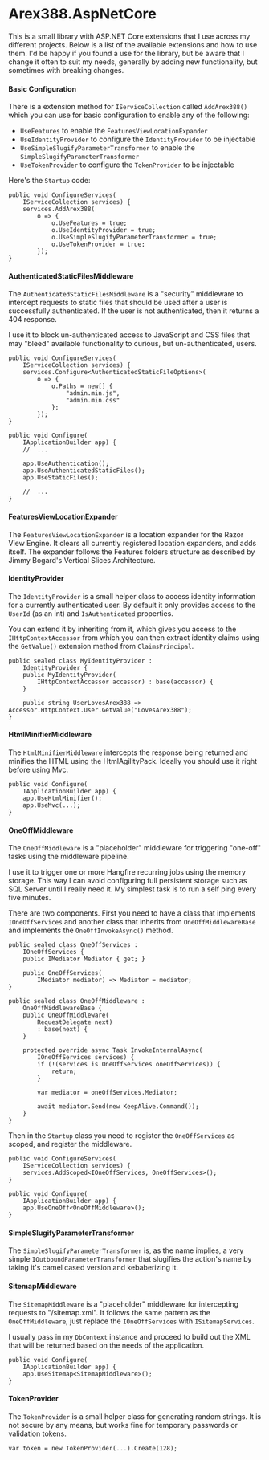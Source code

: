 ﻿# Arex388.AspNetCore

This is a small library with ASP.NET Core extensions that I use across my different projects. Below is a list of the available extensions and how to use them. I'd be happy if you found a use for the library, but be aware that I change it often to suit my needs, generally by adding new functionality, but sometimes with breaking changes.

#### Basic Configuration

There is a extension method for `IServiceCollection` called `AddArex388()` which you can use for basic configuration to enable any of the following:

- `UseFeatures` to enable the `FeaturesViewLocationExpander`
- `UseIdentityProvider` to configure the `IdentityProvider` to be injectable
- `UseSimpleSlugifyParameterTransformer` to enable the `SimpleSlugifyParameterTransformer`
- `UseTokenProvider` to configure the `TokenProvider` to be injectable

Here's the `Startup` code:

    public void ConfigureServices(
        IServiceCollection services) {
        services.AddArex388(
            o => {
                o.UseFeatures = true;
                o.UseIdentityProvider = true;
                o.UseSimpleSlugifyParameterTransformer = true;
                o.UseTokenProvider = true;
            });
    }

#### AuthenticatedStaticFilesMiddleware

The `AuthenticatedStaticFilesMiddleware` is a "security" middleware to intercept requests to static files that should be used after a user is successfully authenticated. If the user is not authenticated, then it returns a 404 response.

I use it to block un-authenticated access to JavaScript and CSS files that may "bleed" available functionality to curious, but un-authenticated, users.

	public void ConfigureServices(
		IServiceCollection services) {
		services.Configure<AuthenticatedStaticFileOptions>(
			o => {
				o.Paths = new[] {
					"admin.min.js",
					"admin.min.css"
				};
			});
	}

	public void Configure(
		IApplicationBuilder app) {
		//  ...

		app.UseAuthentication();
		app.UseAuthenticatedStaticFiles();
		app.UseStaticFiles();

		//  ...
	}

#### FeaturesViewLocationExpander

The `FeaturesViewLocationExpander` is a location expander for the Razor View Engine. It clears all currently registered location expanders, and adds itself. The expander follows the Features folders structure as described by Jimmy Bogard's Vertical Slices Architecture.

#### IdentityProvider

The `IdentityProvider` is a small helper class to access identity information for a currently authenticated user. By default it only provides access to the `UserId` (as an int) and `IsAuthenticated` properties.

You can extend it by inheriting from it, which gives you access to the `IHttpContextAccessor` from which you can then extract identity claims using the `GetValue()` extension method from `ClaimsPrincipal`.

    public sealed class MyIdentityProvider :
        IdentityProvider {
        public MyIdentityProvider(
            IHttpContextAccessor accessor) : base(accessor) {
        }

        public string UserLovesArex388 => Accessor.HttpContext.User.GetValue("LovesArex388");
    }

#### HtmlMinifierMiddleware

The `HtmlMinifierMiddleware` intercepts the response being returned and minifies the HTML using the HtmlAgilityPack. Ideally you should use it right before using Mvc.

	public void Configure(
		IApplicationBuilder app) {
		app.UseHtmlMinifier();
		app.UseMvc(...);
	}

#### OneOffMiddleware

The `OneOffMiddleware` is a "placeholder" middleware for triggering "one-off" tasks using the middleware pipeline.

I use it to trigger one or more Hangfire recurring jobs using the memory storage. This way I can avoid configuring full persistent storage such as SQL Server until I really need it. My simplest task is to run a self ping every five minutes.

There are two components. First you need to have a class that implements `IOneOffServices` and another class that inherits from `OneOffMiddlewareBase` and implements the `OneOffInvokeAsync()` method.

    public sealed class OneOffServices :
        IOneOffServices {
        public IMediator Mediator { get; }

        public OneOffServices(
            IMediator mediator) => Mediator = mediator;
    }

    public sealed class OneOffMiddleware :
        OneOffMiddlewareBase {
        public OneOffMiddleware(
            RequestDelegate next)
            : base(next) {
        }

        protected override async Task InvokeInternalAsync(
            IOneOffServices services) {
            if (!(services is OneOffServices oneOffServices)) {
                return;
            }

            var mediator = oneOffServices.Mediator;

            await mediator.Send(new KeepAlive.Command());
        }
    }

Then in the `Startup` class you need to register the `OneOffServices` as scoped, and register the middleware.

	public void ConfigureServices(
		IServiceCollection services) {
		services.AddScoped<IOneOffServices, OneOffServices>();
	}

    public void Configure(
		IApplicationBuilder app) {
		app.UseOneOff<OneOffMiddleware>();
	}

#### SimpleSlugifyParameterTransformer

The `SimpleSlugifyParameterTransformer` is, as the name implies, a very simple `IOutboundParameterTransformer` that slugifies the action's name by taking it's camel cased version and kebaberizing it.

#### SitemapMiddleware

The `SitemapMiddleware` is a "placeholder" middleware for intercepting requests to "/sitemap.xml". It follows the same pattern as the `OneOffMiddleware`, just replace the `IOneOffServices` with `ISitemapServices`.

I usually pass in my `DbContext` instance and proceed to build out the XML that will be returned based on the needs of the application.

	public void Configure(
		IApplicationBuilder app) {
		app.UseSitemap<SitemapMiddleware>();
	}

#### TokenProvider

The `TokenProvider` is a small helper class for generating random strings. It is not secure by any means, but works fine for temporary passwords or validation tokens.

    var token = new TokenProvider(...).Create(128);
